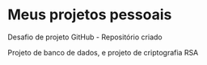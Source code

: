 # Meus projetos pessoais
Desafio de projeto GitHub - Repositório criado

Projeto de banco de dados, e projeto de criptografia RSA
